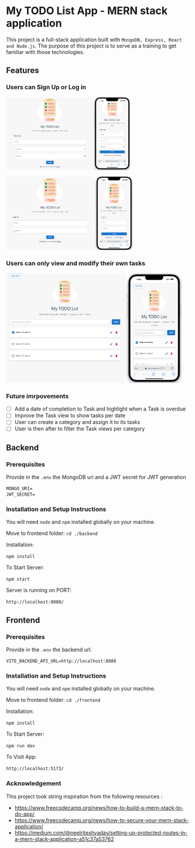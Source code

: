 # My TODO List App - MERN stack application 

This project is a full-stack application built with `MongoDB, Express, React and Node.js`. 
The purpose of this project is to serve as a training to get familiar with those technologies.

## Features
### Users can Sign Up or Log in
<img src="./docs/signup.png" alt="signup" height="200"><img src="./docs/mobile-signup.png" alt="mobile-signup" height="200">

<img src="./docs/login.png" alt="login" height="200"><img src="./docs/mobile-login.png" alt="mobile-login" height="200">


### Users can only view and modify their own tasks
<img src="./docs/todolist.png" alt="todolist" height="300"><img src="./docs/mobile-todolist.png" alt="mobile-todolist" height="300">


### Future imrpovements
- [ ] Add a date of completion to Task and highlight when a Task is overdue
- [ ] Improve the Task view to show tasks per date
- [ ] User can create a category and assign it to its tasks
- [ ] User is then after to filter the Task views per category

## Backend

### Prerequisites
Provide in the `.env` the MongoDB uri and a JWT secret for JWT generation

```
MONGO_URI=
JWT_SECRET=
```

### Installation and Setup Instructions

You will need `node` and `npm` installed globally on your machine.

Move to frontend folder:
`cd ./backend`

Installation:

`npm install`


To Start Server:

`npm start`

Server is running on PORT:

`http://localhost:8080/`

## Frontend

### Prerequisites
Provide in the `.env` the backend url.

```
VITE_BACKEND_API_URL=http://localhost:8080
```

### Installation and Setup Instructions

You will need `node` and `npm` installed globally on your machine.

Move to frontend folder:
`cd ./frontend`

Installation:

`npm install`


To Start Server:

`npm run dev`

To Visit App:

`http://localhost:5173/`

### Acknowledgement
This project took string inspiration from the following resources :
- https://www.freecodecamp.org/news/how-to-build-a-mern-stack-to-do-app/
- https://www.freecodecamp.org/news/how-to-secure-your-mern-stack-application/
- https://medium.com/@neelriteshyadav/setting-up-protected-routes-in-a-mern-stack-application-a51c37a53762
